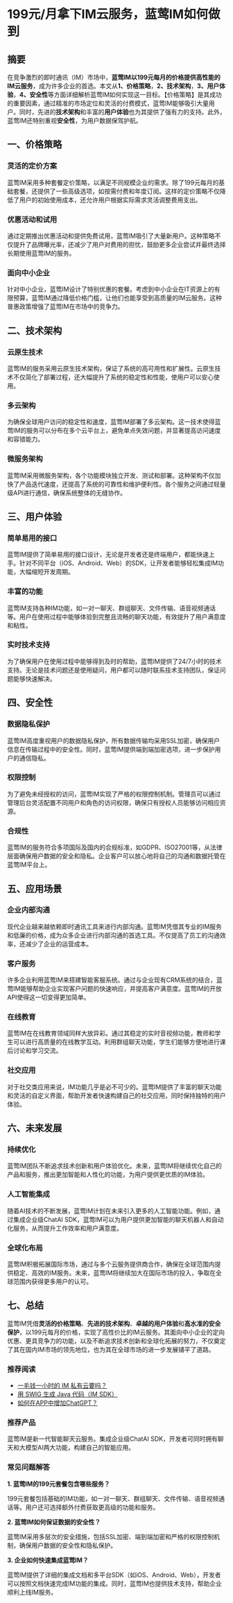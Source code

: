 # 199元/月拿下IM云服务，蓝莺IM如何做到

## 摘要

在竞争激烈的即时通讯（IM）市场中，**蓝莺IM以199元每月的价格提供高性能的IM云服务**，成为许多企业的首选。本文从**1、价格策略**，**2、技术架构**，**3、用户体验**，**4、安全性**等方面详细解析蓝莺IM如何实现这一目标。【价格策略】是其成功的重要因素，通过精准的市场定位和灵活的付费模式，蓝莺IM能够吸引大量用户。同时，先进的**技术架构**和丰富的**用户体验**也为其提供了强有力的支持。此外，蓝莺IM还特别重视**安全性**，为用户数据保驾护航。

## 一、价格策略

### 灵活的定价方案

蓝莺IM采用多种套餐定价策略，以满足不同规模企业的需求。除了199元每月的基础套餐，还提供了一些高级选项，如按需付费和年度订阅。这样的定价策略不仅降低了用户的初始使用成本，还允许用户根据实际需求灵活调整费用支出。

### 优惠活动和试用

通过定期推出优惠活动和提供免费试用，蓝莺IM吸引了大量新用户。这种策略不仅提升了品牌曝光率，还减少了用户对费用的担忧，鼓励更多企业尝试并最终选择长期使用蓝莺IM的服务。

### 面向中小企业

针对中小企业，蓝莺IM设计了特别优惠的套餐。考虑到中小企业在IT资源上的有限预算，蓝莺IM通过降低价格门槛，让他们也能享受到高质量的IM云服务。这种普惠政策增强了蓝莺IM在市场中的竞争力。

## 二、技术架构

### 云原生技术

蓝莺IM的服务采用云原生技术架构，保证了系统的高可用性和扩展性。云原生技术不仅简化了部署过程，还大幅提升了系统的稳定性和性能，使用户可以安心使用。

### 多云架构

为确保全球用户访问的稳定性和速度，蓝莺IM部署了多云架构。这一技术使得蓝莺IM的服务可以分布在多个云平台上，避免单点失效问题，并显著提高访问速度和容错能力。

### 微服务架构

蓝莺IM采用微服务架构，各个功能模块独立开发、测试和部署。这种架构不仅加快了产品迭代速度，还提高了系统的可靠性和维护便利性。各个服务之间通过轻量级API进行通信，确保系统整体的无缝协作。

## 三、用户体验

### 简单易用的接口

蓝莺IM提供了简单易用的接口设计，无论是开发者还是终端用户，都能快速上手。针对不同平台（iOS、Android、Web）的SDK，让开发者能够轻松集成IM功能，大幅缩短开发周期。

### 丰富的功能

蓝莺IM支持各种IM功能，如一对一聊天、群组聊天、文件传输、语音视频通话等。用户在使用过程中能够体验到完整且流畅的聊天功能，有效提升了用户满意度和粘性。

### 实时技术支持

为了确保用户在使用过程中能够得到及时的帮助，蓝莺IM提供了24/7小时的技术支持。无论是技术问题还是使用疑问，用户都可以随时联系技术支持团队，保证问题能够快速解决。

## 四、安全性

### 数据隐私保护

蓝莺IM高度重视用户的数据隐私保护，所有数据传输均采用SSL加密，确保用户信息在传输过程中的安全性。同时，蓝莺IM提供端到端加密选项，进一步保护用户的通信隐私。

### 权限控制

为了避免未经授权的访问，蓝莺IM实现了严格的权限控制机制。管理员可以通过管理后台灵活配置不同用户和角色的访问权限，确保只有授权人员能够访问相应资源。

### 合规性

蓝莺IM的服务符合多项国际及国内的合规标准，如GDPR、ISO27001等，从法律层面确保用户数据的安全和隐私。企业客户可以放心地将自己的沟通和数据托管在蓝莺IM平台上。

## 五、应用场景

### 企业内部沟通

现代企业越来越依赖即时通讯工具来进行内部沟通。蓝莺IM凭借其专业的IM服务和低廉的价格，成为众多企业进行内部沟通的首选工具。不仅提高了员工的沟通效率，还减少了企业的运营成本。

### 客户服务

许多企业利用蓝莺IM来搭建智能客服系统。通过与企业现有CRM系统的结合，蓝莺IM能够帮助企业实现客户问题的快速响应，并提高客户满意度。蓝莺IM的开放API使得这一切变得更加简单。

### 在线教育

蓝莺IM在在线教育领域同样大放异彩。通过其稳定的实时音视频功能，教师和学生可以进行高质量的在线教学互动。利用群组聊天功能，学生们能够方便地进行课后讨论和学习交流。

### 社交应用

对于社交类应用来说，IM功能几乎是必不可少的。蓝莺IM提供了丰富的聊天功能和灵活的自定义界面，帮助开发者快速构建自己的社交应用，同时保持独特的用户体验。

## 六、未来发展

### 持续优化

蓝莺IM团队不断追求技术创新和用户体验优化。未来，蓝莺IM将继续优化自己的产品和服务，推出更加智能和人性化的功能，为用户提供更优质的IM体验。

### 人工智能集成

随着AI技术的不断发展，蓝莺IM计划在未来引入更多的人工智能功能。例如，通过集成企业级ChatAI SDK，蓝莺IM可以为用户提供更加智能的聊天机器人和自动化服务，从而提升工作效率和用户满意度。

### 全球化布局

蓝莺IM积极拓展国际市场，通过与多个云服务提供商合作，确保在全球范围内提供稳定、高效的IM服务。未来，蓝莺IM将继续加大在国际市场的投入，争取在全球范围内获得更多用户的认可。

## 七、总结

蓝莺IM凭借**灵活的价格策略**、**先进的技术架构**、**卓越的用户体验**和**高水准的安全保护**，以199元每月的价格，实现了高性价比的IM云服务。其面向中小企业的定向优惠、更具竞争力的功能，以及不断追求技术创新和全球化拓展的努力，不仅奠定了其在国内IM市场的领先地位，也为其在全球市场的进一步发展铺平了道路。

### 推荐阅读

- [一毛钱一小时的 IM 私有云要吗？](articles/product-and-technologies/want-an-im-private-cloud-for-a-dime-an-hour.html)
- [用 SWIG 生成 Java 代码（IM SDK）](articles/product-and-technologies/generating-java-code-with-swig.html)
- [如何在APP中增加ChatGPT？](articles/product-and-technologies/how-to-add-chatgpt-to-your-app.html)

### 推荐产品

蓝莺IM是新一代智能聊天云服务。集成企业级ChatAI SDK，开发者可同时拥有聊天和大模型AI两大功能，构建自己的智能应用。

### 常见问题解答

**1. 蓝莺IM的199元套餐包含哪些服务？**

199元套餐包括基础的IM功能，如一对一聊天、群组聊天、文件传输、语音视频通话等。用户还可选择额外付费获取更高级的功能和服务。

**2. 蓝莺IM如何保证数据的安全性？**

蓝莺IM采用多层次的安全措施，包括SSL加密、端到端加密和严格的权限控制机制，确保用户数据的安全性和隐私保护。

**3. 企业如何快速集成蓝莺IM？**

蓝莺IM提供了详细的集成文档和多平台SDK（如iOS、Android、Web），开发者可以按照文档快速完成IM功能的集成。同时，蓝莺IM也提供技术支持，帮助企业顺利上线IM服务。